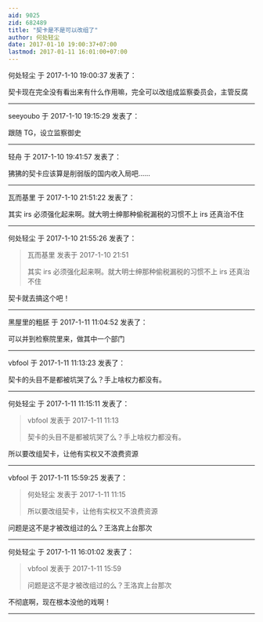 ```yaml
---
aid: 9025
zid: 682489
title: "契卡是不是可以改组了"
author: 何处轻尘
date: 2017-01-10 19:00:37+07:00
lastmod: 2017-01-11 16:01:00+07:00
---
```


何处轻尘 于 2017-1-10 19:00:37 发表了：

契卡现在完全没有看出来有什么作用嘛，完全可以改组成监察委员会，主管反腐

---

seeyoubo 于 2017-1-10 19:15:29 发表了：

跟随 TG，设立监察御史

---

轻舟 于 2017-1-10 19:41:57 发表了：

狒狒的契卡应该算是削弱版的国内收入局吧……

---

瓦而基里 于 2017-1-10 21:51:22 发表了：

其实 irs 必须强化起来啊。就大明士绅那种偷税漏税的习惯不上 irs 还真治不住

---

何处轻尘 于 2017-1-10 21:55:26 发表了：

> 瓦而基里 发表于 2017-1-10 21:51
>
> 其实 irs 必须强化起来啊。就大明士绅那种偷税漏税的习惯不上 irs 还真治不住

契卡就去搞这个吧！

---

黑屋里的粗胚 于 2017-1-11 11:04:52 发表了：

可以并到检察院里来，做其中一个部门

---

vbfool 于 2017-1-11 11:13:23 发表了：

契卡的头目不是都被坑哭了么？手上啥权力都没有。

---

何处轻尘 于 2017-1-11 11:15:11 发表了：

> vbfool 发表于 2017-1-11 11:13
>
> 契卡的头目不是都被坑哭了么？手上啥权力都没有。

所以要改组契卡，让他有实权又不浪费资源

---

vbfool 于 2017-1-11 15:59:25 发表了：

> 何处轻尘 发表于 2017-1-11 11:15
>
> 所以要改组契卡，让他有实权又不浪费资源

问题是这不是才被改组过的么？王洛宾上台那次

---

何处轻尘 于 2017-1-11 16:01:02 发表了：

> vbfool 发表于 2017-1-11 15:59
>
> 问题是这不是才被改组过的么？王洛宾上台那次

不彻底啊，现在根本没他的戏啊！

---
